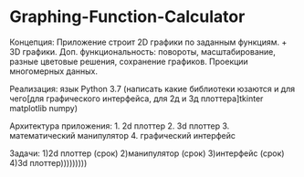 # Graphing-Function-Calculator
Концепция: 
    Приложение строит 2D графики по заданным функциям. + 3D графики. Доп. функциональность: повороты, масштабирование, разные цветовые решения, сохранение графиков. Проекции многомерных данных.
    
Реализация: 
    язык Python 3.7 (написать какие библиотеки юзаются и для чего[для графического интерфейса, для 2д и 3д плоттера]tkinter matplotlib numpy)
    
Архитектура приложения: 
    1. 2d плоттер
    2. 3d плоттер
    3. математический манипулятор
    4. графический интерфейс
  
Задачи:
    1)2d плоттер (срок)
    2)манипулятор (срок)
    3)интерфейс (срок)
    4)3d плоттер)))))))))
